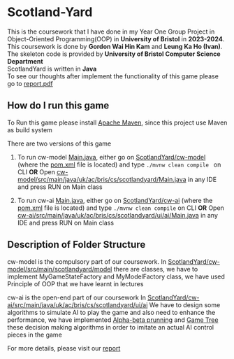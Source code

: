 # Scotland-Yard

This is the coursework that I have done in my Year One Group Project in Object-Oriented Programming(OOP) in **University of Bristol** in **2023-2024**. <br />
This coursework is done by **Gordon Wai Hin Kam** and **Leung Ka Ho (Ivan)**. <br />
The skeleton code is provided by **University of Bristol Computer Science Department** <br />
ScotlandYard is written in **Java** <br />
To see our thoughts after implement the functionality of this game please go to [report.pdf](report.pdf)

## How do I run this game 

To Run this game please install [Apache Maven](https://maven.apache.org/), since this project use Maven as build system 

There are two versions of this game

1. To run cw-model [Main.java](cw-model/src/main/java/uk/ac/bris/cs/scotlandyard/Main.java), either go on [ScotlandYard/cw-model](cw-model) (where the [pom.xml](cw-model/pom.xml) file is located) and type `./mvnw clean compile ` on CLI **OR** Open [cw-model/src/main/java/uk/ac/bris/cs/scotlandyard/Main.java](cw-model/src/main/java/uk/ac/bris/cs/scotlandyard/Main.java) in any IDE and press RUN on Main class

2. To run cw-ai [Main.java](cw-ai/src/main/java/uk/ac/bris/cs/scotlandyard/ui/ai/Main.java), either go on [ScotlandYard/cw-ai](cw-ai) (where the [pom.xml](cw-ai/pom.xml) file is located) and type `./mvnw clean compile` on CLI **OR** Open [cw-ai/src/main/java/uk/ac/bris/cs/scotlandyard/ui/ai/Main.java](cw-ai/src/main/java/uk/ac/bris/cs/scotlandyard/ui/ai/Main.java) in any IDE and press RUN on Main class

## Description of Folder Structure

cw-model is the compulsory part of our coursework.
In [ScotlandYard/cw-model/src/main/scotlandyard/model](cw-model/src/main/scotlandyard/model)
there are classes, we have to implement MyGameStateFactory and MyModelFactory class, we have used Principle of OOP that we have learnt in lectures

cw-ai is the open-end part of our coursework
In [ScotlandYard/cw-ai/src/main/java/uk/ac/bris/cs/scotlandyard/ui/ai](cw-ai/src/main/java/uk/ac/bris/cs/scotlandyard/ui/ai)
We have to design some algorithms to simulate AI to play the game and also need to enhance the performance, we have implemented [Alpha-beta prunning](https://en.wikipedia.org/wiki/Alpha%E2%80%93beta_pruning) and [Game Tree](https://en.wikipedia.org/wiki/Game_tree) these decision making algorithms in order to imitate an actual AI control pieces in the game

For more details, please visit our [report](report.pdf)